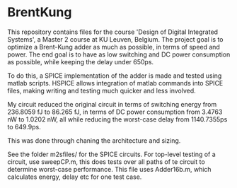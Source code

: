 # BrentKung
This repository contains files for the course 'Design of Digital Integrated Systems', a Master 2 course at KU Leuven, Belgium.
The project goal is to optimize a Brent-Kung adder as much as possible, in terms of speed and power. The end goal is to have as low switching and DC power consumption as possible, while keeping the delay under 650ps.

To do this, a SPICE implementation of the adder is made and tested using matlab scripts. HSPICE allows integration of matlab commands into SPICE files, making writing and testing much quicker and less involved.

My circuit reduced the original circuit in terms of switching energy from 236.8059 fJ to 86.265 fJ, in terms of DC power consumption from 3.4763 nW to 1.0202 nW, all while reducing the worst-case delay from 1140.7355ps to 649.9ps.

This was done through chaning the architecture and sizing.

See the folder m2sfiles/ for the SPICE circuits.
For top-level testing of a circuit, use sweepCP.m, this does tests over all paths of te circuit to determine worst-case performance. 
This file uses Adder16b.m, which calculates energy, delay etc for one test case.
